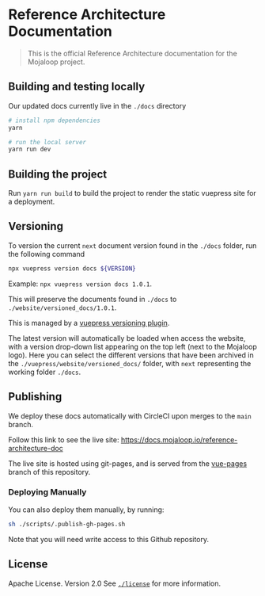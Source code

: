 # Reference Architecture Documentation

> This is the official Reference Architecture documentation for the Mojaloop project.

## Building and testing locally

Our updated docs currently live in the `./docs` directory

```bash
# install npm dependencies
yarn 

# run the local server
yarn run dev
```

## Building the project

Run `yarn run build` to build the project to render the static vuepress site for a deployment.

## Versioning

To version the current `next` document version found in the `./docs` folder, run the following command

```bash
npx vuepress version docs ${VERSION}
```

Example: `npx vuepress version docs 1.0.1`.

This will preserve the documents found in `./docs` to `./website/versioned_docs/1.0.1`.

This is managed by a [vuepress versioning plugin](https://titanium-docs-devkit.netlify.app/guide/versioning.html).

The latest version will automatically be loaded when access the website, with a version drop-down list appearing on the top left (next to the Mojaloop logo). Here you can select the different versions that have been archived in the `./vuepress/website/versioned_docs/` folder, with `next` representing the working folder `./docs`.

## Publishing

We deploy these docs automatically with CircleCI upon merges to the `main` branch.

Follow this link to see the live site: https://docs.mojaloop.io/reference-architecture-doc

The live site is hosted using git-pages, and is served from the [vue-pages](https://github.com/mojaloop/reference-architecture-doc/tree/vue-pages) branch of this repository.

### Deploying Manually

You can also deploy them manually, by running:

```bash
sh ./scripts/.publish-gh-pages.sh
```

Note that you will need write access to this Github repository.

## License

Apache License. Version 2.0
See [`./license`](./LICENSE.md) for more information.
